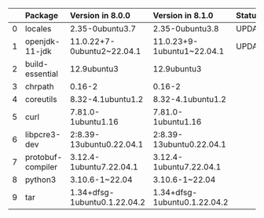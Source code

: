 <!-- markdown-link-check-disable -->

|    | Package           | Version in 8.0.0             | Version in 8.1.0             | Status   |
|---:|:------------------|:-----------------------------|:-----------------------------|:---------|
|  0 | locales           | 2.35-0ubuntu3.7              | 2.35-0ubuntu3.8              | UPDATED  |
|  1 | openjdk-11-jdk    | 11.0.22+7-0ubuntu2~22.04.1   | 11.0.23+9-1ubuntu1~22.04.1   | UPDATED  |
|  2 | build-essential   | 12.9ubuntu3                  | 12.9ubuntu3                  |          |
|  3 | chrpath           | 0.16-2                       | 0.16-2                       |          |
|  4 | coreutils         | 8.32-4.1ubuntu1.2            | 8.32-4.1ubuntu1.2            |          |
|  5 | curl              | 7.81.0-1ubuntu1.16           | 7.81.0-1ubuntu1.16           |          |
|  6 | libpcre3-dev      | 2:8.39-13ubuntu0.22.04.1     | 2:8.39-13ubuntu0.22.04.1     |          |
|  7 | protobuf-compiler | 3.12.4-1ubuntu7.22.04.1      | 3.12.4-1ubuntu7.22.04.1      |          |
|  8 | python3           | 3.10.6-1~22.04               | 3.10.6-1~22.04               |          |
|  9 | tar               | 1.34+dfsg-1ubuntu0.1.22.04.2 | 1.34+dfsg-1ubuntu0.1.22.04.2 |          |